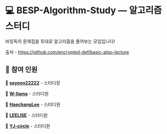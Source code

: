 # 💻 BESP-Algorithm-Study — 알고리즘 스터디
바킹독의 문제집을 토대로 알고리즘을 풀어보는 모임입니다!

출처 - https://github.com/encrypted-def/basic-algo-lecture
## 👤 참여 인원
👶 **[seyeon22222](https://github.com/seyeon22222)** - 스터디장

👶 **[W-llama](https://github.com/W-llama)** - 스터디원

👶 **[HaechangLee](https://github.com/HaechangLee)** - 스터디원

👶 **[LEELISE](https://github.com/LEELISE)** - 스터디원

👶 **[YJ-circle](https://github.com/YJ-circle)** - 스터디원

